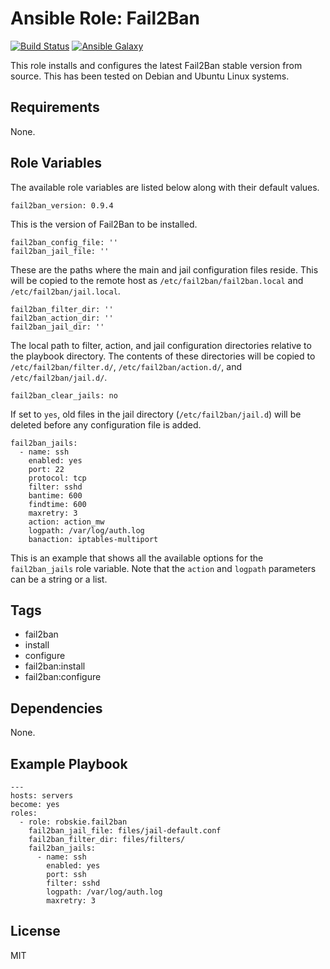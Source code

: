 # Ansible Role: Fail2Ban
[![Build Status](https://travis-ci.org/robskie/ansible-fail2ban.svg?branch=master)][1]
[![Ansible Galaxy](https://img.shields.io/badge/ansible--galaxy-fail2ban-blue.svg)][2]

This role installs and configures the latest Fail2Ban stable version from
source. This has been tested on Debian and Ubuntu Linux systems.

[1]: https://travis-ci.org/robskie/ansible-fail2ban
[2]: https://galaxy.ansible.com/robskie/fail2ban/

## Requirements

None.

## Role Variables

The available role variables are listed below along with their default values.

    fail2ban_version: 0.9.4

This is the version of Fail2Ban to be installed.

    fail2ban_config_file: ''
    fail2ban_jail_file: ''

These are the paths where the main and jail configuration files reside. This
will be copied to the remote host as `/etc/fail2ban/fail2ban.local` and
`/etc/fail2ban/jail.local`.

    fail2ban_filter_dir: ''
    fail2ban_action_dir: ''
    fail2ban_jail_dir: ''

The local path to filter, action, and jail configuration directories relative
to the playbook directory. The contents of these directories will be copied to
`/etc/fail2ban/filter.d/`, `/etc/fail2ban/action.d/`,
and `/etc/fail2ban/jail.d/`.

    fail2ban_clear_jails: no

If set to `yes`, old files in the jail directory (`/etc/fail2ban/jail.d`) will
be deleted before any configuration file is added.

    fail2ban_jails:
      - name: ssh
        enabled: yes
        port: 22
        protocol: tcp
        filter: sshd
        bantime: 600
        findtime: 600
        maxretry: 3
        action: action_mw
        logpath: /var/log/auth.log
        banaction: iptables-multiport

This is an example that shows all the available options for the `fail2ban_jails`
role variable. Note that the `action` and `logpath` parameters can be a string
or a list.

## Tags

  - fail2ban
  - install
  - configure
  - fail2ban:install
  - fail2ban:configure

## Dependencies

None.

## Example Playbook

    ---
    hosts: servers
    become: yes
    roles:
      - role: robskie.fail2ban
        fail2ban_jail_file: files/jail-default.conf
        fail2ban_filter_dir: files/filters/
        fail2ban_jails:
          - name: ssh
            enabled: yes
            port: ssh
            filter: sshd
            logpath: /var/log/auth.log
            maxretry: 3

## License

MIT
